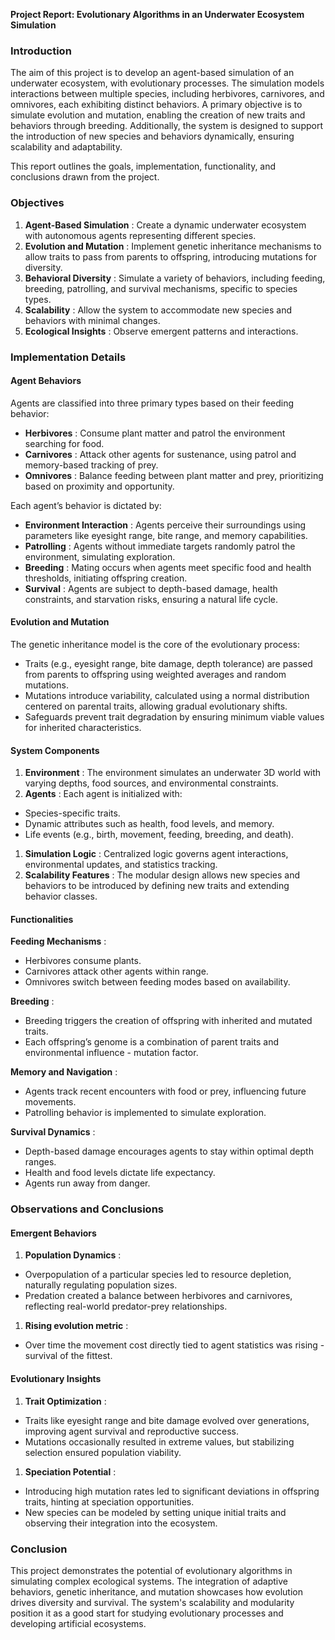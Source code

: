 **Project Report: Evolutionary Algorithms in an Underwater Ecosystem Simulation**

### Introduction

The aim of this project is to develop an agent-based simulation of an underwater ecosystem, with evolutionary processes. The simulation models interactions between multiple species, including herbivores, carnivores, and omnivores, each exhibiting distinct behaviors. A primary objective is to simulate evolution and mutation, enabling the creation of new traits and behaviors through breeding. Additionally, the system is designed to support the introduction of new species and behaviors dynamically, ensuring scalability and adaptability.

This report outlines the goals, implementation, functionality, and conclusions drawn from the project.

### Objectives

1. **Agent-Based Simulation** : Create a dynamic underwater ecosystem with autonomous agents representing different species.
2. **Evolution and Mutation** : Implement genetic inheritance mechanisms to allow traits to pass from parents to offspring, introducing mutations for diversity.
3. **Behavioral Diversity** : Simulate a variety of behaviors, including feeding, breeding, patrolling, and survival mechanisms, specific to species types.
4. **Scalability** : Allow the system to accommodate new species and behaviors with minimal changes.
5. **Ecological Insights** : Observe emergent patterns and interactions.

### Implementation Details

#### **Agent Behaviors**

Agents are classified into three primary types based on their feeding behavior:

- **Herbivores** : Consume plant matter and patrol the environment searching for food.
- **Carnivores** : Attack other agents for sustenance, using patrol and memory-based tracking of prey.
- **Omnivores** : Balance feeding between plant matter and prey, prioritizing based on proximity and opportunity.

Each agent’s behavior is dictated by:

- **Environment Interaction** : Agents perceive their surroundings using parameters like eyesight range, bite range, and memory capabilities.
- **Patrolling** : Agents without immediate targets randomly patrol the environment, simulating exploration.
- **Breeding** : Mating occurs when agents meet specific food and health thresholds, initiating offspring creation.
- **Survival** : Agents are subject to depth-based damage, health constraints, and starvation risks, ensuring a natural life cycle.

#### **Evolution and Mutation**

The genetic inheritance model is the core of the evolutionary process:

- Traits (e.g., eyesight range, bite damage, depth tolerance) are passed from parents to offspring using weighted averages and random mutations.
- Mutations introduce variability, calculated using a normal distribution centered on parental traits, allowing gradual evolutionary shifts.
- Safeguards prevent trait degradation by ensuring minimum viable values for inherited characteristics.

#### **System Components**

1. **Environment** : The environment simulates an underwater 3D world with varying depths, food sources, and environmental constraints.
2. **Agents** : Each agent is initialized with:

- Species-specific traits.
- Dynamic attributes such as health, food levels, and memory.
- Life events (e.g., birth, movement, feeding, breeding, and death).

1. **Simulation Logic** : Centralized logic governs agent interactions, environmental updates, and statistics tracking.
2. **Scalability Features** : The modular design allows new species and behaviors to be introduced by defining new traits and extending behavior classes.

#### **Functionalities**

**Feeding Mechanisms** :

- Herbivores consume plants.
- Carnivores attack other agents within range.
- Omnivores switch between feeding modes based on availability.

**Breeding** :

- Breeding triggers the creation of offspring with inherited and mutated traits.
- Each offspring’s genome is a combination of parent traits and environmental influence - mutation factor.

**Memory and Navigation** :

- Agents track recent encounters with food or prey, influencing future movements.
- Patrolling behavior is implemented to simulate exploration.

**Survival Dynamics** :

- Depth-based damage encourages agents to stay within optimal depth ranges.
- Health and food levels dictate life expectancy.
- Agents run away from danger.

### Observations and Conclusions

#### **Emergent Behaviors**

1. **Population Dynamics** :

- Overpopulation of a particular species led to resource depletion, naturally regulating population sizes.
- Predation created a balance between herbivores and carnivores, reflecting real-world predator-prey relationships.

1. **Rising evolution metric** :

- Over time the movement cost directly tied to agent statistics was rising - survival of the fittest.

#### **Evolutionary Insights**

1. **Trait Optimization** :

- Traits like eyesight range and bite damage evolved over generations, improving agent survival and reproductive success.
- Mutations occasionally resulted in extreme values, but stabilizing selection ensured population viability.

1. **Speciation Potential** :

- Introducing high mutation rates led to significant deviations in offspring traits, hinting at speciation opportunities.
- New species can be modeled by setting unique initial traits and observing their integration into the ecosystem.

### Conclusion

This project demonstrates the potential of evolutionary algorithms in simulating complex ecological systems. The integration of adaptive behaviors, genetic inheritance, and mutation showcases how evolution drives diversity and survival. The system's scalability and modularity position it as a good start for studying evolutionary processes and developing artificial ecosystems.
